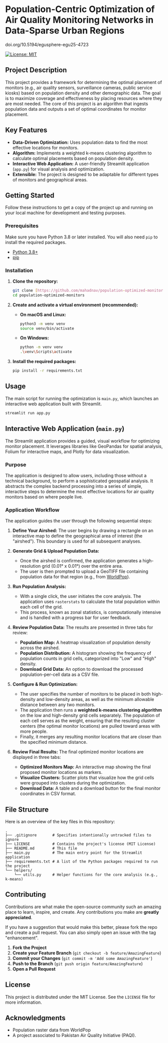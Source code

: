 # Population-Centric Optimization of Air Quality Monitoring Networks in Data-Sparse Urban Regions

doi.org/10.5194/egusphere-egu25-4723

[![License: MIT](https://img.shields.io/badge/License-MIT-yellow.svg)](https://opensource.org/licenses/MIT)

## Project Description

This project provides a framework for determining the optimal placement of monitors (e.g., air quality sensors, surveillance cameras, public service kiosks) based on population density and other demographic data. The goal is to maximize coverage and effectiveness by placing resources where they are most needed. The core of this project is an algorithm that ingests population data and outputs a set of optimal coordinates for monitor placement.

## Key Features

* **Data-Driven Optimization:** Uses population data to find the most effective locations for monitors.
* **Algorithm:** Implements a weighted k-means clustering algorithm to calculate optimal placements based on population density.
* **Interactive Web Application:** A user-friendly Streamlit application (`app.py`) for visual analysis and optimization.
* **Extensible:** The project is designed to be adaptable for different types of monitors and geographical areas.

## Getting Started

Follow these instructions to get a copy of the project up and running on your local machine for development and testing purposes.

### Prerequisites

Make sure you have Python 3.8 or later installed. You will also need `pip` to install the required packages.

* [Python 3.8+](https://www.python.org/downloads/)
* [pip](https://pip.pypa.io/en/stable/installation/)

### Installation

1.  **Clone the repository:**
    ```sh
    git clone [https://github.com/mahadnav/population-optimized-monitors.git](https://github.com/mahadnav/population-optimized-monitors.git)
    cd population-optimized-monitors
    ```

2.  **Create and activate a virtual environment (recommended):**
    * **On macOS and Linux:**
        ```sh
        python3 -m venv venv
        source venv/bin/activate
        ```
    * **On Windows:**
        ```sh
        python -m venv venv
        .\venv\Scripts\activate
        ```

3.  **Install the required packages:**
    ```sh
    pip install -r requirements.txt
    ```

## Usage

The main script for running the optimization is `main.py`, which launches an interactive web application built with Streamlit.

```sh
streamlit run app.py
```

## Interactive Web Application (`main.py`)

The Streamlit application provides a guided, visual workflow for optimizing monitor placement. It leverages libraries like GeoPandas for spatial analysis, Folium for interactive maps, and Plotly for data visualization.

### Purpose

The application is designed to allow users, including those without a technical background, to perform a sophisticated geospatial analysis. It abstracts the complex backend processing into a series of simple, interactive steps to determine the most effective locations for air quality monitors based on where people live.

### Application Workflow

The application guides the user through the following sequential steps:

1.  **Define Your Airshed:** The user begins by drawing a rectangle on an interactive map to define the geographical area of interest (the "airshed"). This boundary is used for all subsequent analyses.

2.  **Generate Grid & Upload Population Data:**
    * Once the airshed is confirmed, the application generates a high-resolution grid (0.01° x 0.01°) over the entire area.
    * The user is then prompted to upload a GeoTIFF file containing population data for that region (e.g., from [WorldPop](https://www.worldpop.org/)).

3.  **Run Population Analysis:**
    * With a single click, the user initiates the core analysis. The application uses `rasterstats` to calculate the total population within each cell of the grid.
    * This process, known as zonal statistics, is computationally intensive and is handled with a progress bar for user feedback.

4.  **Review Population Data:** The results are presented in three tabs for review:
    * **Population Map:** A heatmap visualization of population density across the airshed.
    * **Population Distribution:** A histogram showing the frequency of population counts in grid cells, categorized into "Low" and "High" density.
    * **Download Grid Data:** An option to download the processed population-per-cell data as a CSV file.

5.  **Configure & Run Optimization:**
    * The user specifies the number of monitors to be placed in both high-density and low-density areas, as well as the minimum allowable distance between any two monitors.
    * The application then runs a **weighted k-means clustering algorithm** on the low and high-density grid cells separately. The population of each cell serves as the weight, ensuring that the resulting cluster centers (the optimal monitor locations) are pulled toward areas with more people.
    * Finally, it merges any resulting monitor locations that are closer than the specified minimum distance.

6.  **Review Final Results:** The final optimized monitor locations are displayed in three tabs:
    * **Optimized Monitors Map:** An interactive map showing the final proposed monitor locations as markers.
    * **Visualize Clusters:** Scatter plots that visualize how the grid cells were grouped into clusters during the optimization.
    * **Download Data:** A table and a download button for the final monitor coordinates in CSV format.

## File Structure

Here is an overview of the key files in this repository:

```
.
├── .gitignore       # Specifies intentionally untracked files to ignore
├── LICENSE          # Contains the project's license (MIT License)
├── README.md        # This file
├── main.py          # The main entry point for the Streamlit application
├── requirements.txt # A list of the Python packages required to run the project
└── helpers/
    └── utils.py     # Helper functions for the core analysis (e.g., k-means)
```

## Contributing

Contributions are what make the open-source community such an amazing place to learn, inspire, and create. Any contributions you make are **greatly appreciated**.

If you have a suggestion that would make this better, please fork the repo and create a pull request. You can also simply open an issue with the tag "enhancement".

1.  **Fork the Project**
2.  **Create your Feature Branch** (`git checkout -b feature/AmazingFeature`)
3.  **Commit your Changes** (`git commit -m 'Add some AmazingFeature'`)
4.  **Push to the Branch** (`git push origin feature/AmazingFeature`)
5.  **Open a Pull Request**

## License

This project is distributed under the MIT License. See the `LICENSE` file for more information.

## Acknowledgments

* Population raster data from WorldPop
* A project associated to Pakistan Air Quality Initiative (PAQI).
